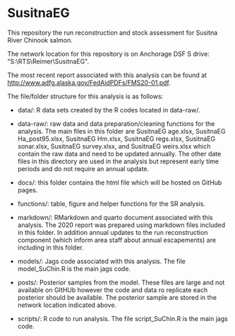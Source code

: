 # SusitnaEG

This repository the run reconstruction and stock assessment for Susitna River Chinook salmon.

The network location for this repository is on Anchorage DSF S drive: "S:\RTS\Reimer\SusitnaEG".

The most recent report associated with this analysis can be found at <http://www.adfg.alaska.gov/FedAidPDFs/FMS20-01.pdf>.

The file/folder structure for this analysis is as follows:

-   data/: R data sets created by the R codes located in data-raw/.

-   data-raw/: raw data and data preparation/cleaning functions for the analysis. The main files in this folder are SusitnaEG age.xlsx, SusitnaEG Ha_post95.xlsx, SusitnaEG Hm.xlsx, SusitnaEG regs.xlsx, SusitnaEG sonar.xlsx, SusitnaEG survey.xlsx, and SusitnaEG weirs.xlsx which contain the raw data and need to be updated annually. The other date files in this directory are used in the analysis but represent early time periods and do not require an annual update.

-   docs/: this folder contains the html file which will be hosted on GitHub pages.

-   functions/: table, figure and helper functions for the SR analysis.

-   markdown/: RMarkdown and quarto document associated with this analysis. The 2020 report was prepared using markdown files included in this folder. In addition annual updates to the run reconstruction component (which inform area staff about annual escapements) are including in this folder.

-   models/: Jags code associated with this analysis. The file model_SuChin.R is the main jags code.

-   posts/: Posterior samples from the model. These files are large and not available on GItHUb however the code and data ro replicate each posterior should be available. The posterior sample are stored in the network location indicated above.

-   scripts/: R code to run analysis. The file script_SuChin.R is the main jags code.
